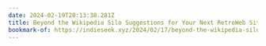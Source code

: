 ```yaml
---
date: 2024-02-19T20:13:38.281Z
title: Beyond the Wikipedia Silo Suggestions for Your Next RetroWeb Site
bookmark-of: https://indieseek.xyz/2024/02/17/beyond-the-wikipedia-silo-suggestions-for-your-next-retroweb-site/
---
```

